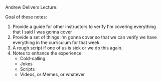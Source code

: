 Andrew Delivers Lecture:

Goal of these notes:
1. Provide a guide for other instructors to verify I'm covering everything that I said I was gonna cover
2. Provide a set of things I'm gonna cover so that we can verify we have everything in the curriculum for that week.
3. A rough script if one of us is sick or we do this again.
4. Notes to enhance the experience:
    - Cold-calling
    - Jokes
    - Scripts
    - Videos, or Memes, or whatever
